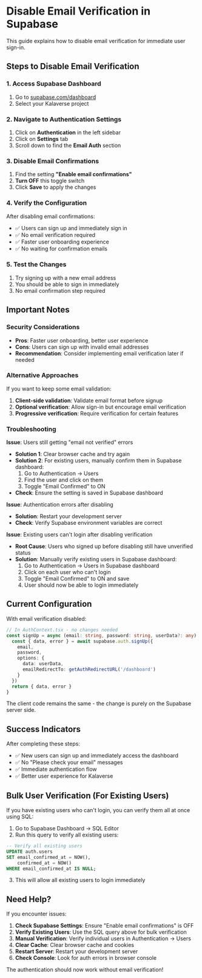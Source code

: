 # Disable Email Verification in Supabase

This guide explains how to disable email verification for immediate user sign-in.

## Steps to Disable Email Verification

### 1. Access Supabase Dashboard

1. Go to [supabase.com/dashboard](https://supabase.com/dashboard)
2. Select your Kalaverse project

### 2. Navigate to Authentication Settings

1. Click on **Authentication** in the left sidebar
2. Click on **Settings** tab
3. Scroll down to find the **Email Auth** section

### 3. Disable Email Confirmations

1. Find the setting **"Enable email confirmations"**
2. **Turn OFF** this toggle switch
3. Click **Save** to apply the changes

### 4. Verify the Configuration

After disabling email confirmations:

- ✅ Users can sign up and immediately sign in
- ✅ No email verification required
- ✅ Faster user onboarding experience
- ✅ No waiting for confirmation emails

### 5. Test the Changes

1. Try signing up with a new email address
2. You should be able to sign in immediately
3. No email confirmation step required

## Important Notes

### Security Considerations

- **Pros**: Faster user onboarding, better user experience
- **Cons**: Users can sign up with invalid email addresses
- **Recommendation**: Consider implementing email verification later if needed

### Alternative Approaches

If you want to keep some email validation:

1. **Client-side validation**: Validate email format before signup
2. **Optional verification**: Allow sign-in but encourage email verification
3. **Progressive verification**: Require verification for certain features

### Troubleshooting

**Issue**: Users still getting "email not verified" errors
- **Solution 1**: Clear browser cache and try again
- **Solution 2**: For existing users, manually confirm them in Supabase dashboard:
  1. Go to Authentication → Users
  2. Find the user and click on them
  3. Toggle "Email Confirmed" to ON
- **Check**: Ensure the setting is saved in Supabase dashboard

**Issue**: Authentication errors after disabling
- **Solution**: Restart your development server
- **Check**: Verify Supabase environment variables are correct

**Issue**: Existing users can't login after disabling verification
- **Root Cause**: Users who signed up before disabling still have unverified status
- **Solution**: Manually verify existing users in Supabase dashboard:
  1. Go to Authentication → Users in Supabase dashboard
  2. Click on each user who can't login
  3. Toggle "Email Confirmed" to ON and save
  4. User should now be able to login immediately

## Current Configuration

With email verification disabled:

```typescript
// In AuthContext.tsx - no changes needed
const signUp = async (email: string, password: string, userData?: any) => {
  const { data, error } = await supabase.auth.signUp({
    email,
    password,
    options: {
      data: userData,
      emailRedirectTo: getAuthRedirectURL('/dashboard')
    }
  })
  return { data, error }
}
```

The client code remains the same - the change is purely on the Supabase server side.

## Success Indicators

After completing these steps:

- ✅ New users can sign up and immediately access the dashboard
- ✅ No "Please check your email" messages
- ✅ Immediate authentication flow
- ✅ Better user experience for Kalaverse

## Bulk User Verification (For Existing Users)

If you have existing users who can't login, you can verify them all at once using SQL:

1. Go to Supabase Dashboard → SQL Editor
2. Run this query to verify all existing users:

```sql
-- Verify all existing users
UPDATE auth.users 
SET email_confirmed_at = NOW(), 
    confirmed_at = NOW() 
WHERE email_confirmed_at IS NULL;
```

3. This will allow all existing users to login immediately

## Need Help?

If you encounter issues:

1. **Check Supabase Settings**: Ensure "Enable email confirmations" is OFF
2. **Verify Existing Users**: Use the SQL query above for bulk verification
3. **Manual Verification**: Verify individual users in Authentication → Users
4. **Clear Cache**: Clear browser cache and cookies
5. **Restart Server**: Restart your development server
6. **Check Console**: Look for auth errors in browser console

The authentication should now work without email verification!